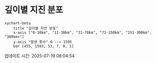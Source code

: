 # 깊이별 지진 분포

```mermaid
xychart-beta
    title "깊이별 지진 분포"
    x-axis ["0-10km", "11-30km", "31-70km", "71-150km", "151-300km", "300km+"]
    y-axis "발생 횟수" 0 --> 1595
    bar [455, 1593, 53, 7, 0, 1]
```

업데이트 시간: 2025-07-19 08:04:54
